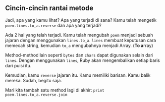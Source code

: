 ## Cincin-cincin rantai metode

Jadi, apa yang kamu lihat? Apa yang terjadi di sana? Kamu telah mengetik `poem.lines.to_a.reverse` dan apa yang terjadi?

Ada 2 hal yang telah terjadi. Kamu telah mengubah `poem` menjadi sebuah jajaran dengan menggunakan `lines.to_a`. `lines` membuat keputusan cara memecah string, kemudian `to_a` mengubahnya menjadi Array. (**To a**rray)

Method-method lain seperti `bytes` dan `chars` dapat digunakan selain dari `lines`. Dengan menggunakan `lines`, Ruby akan mengembalikan setiap baris dari puisi itu.

Kemudian, kamu `reverse` jajaran itu. Kamu memiliki barisan. Kamu balik mereka. Sudah, begitu saja.

Mari kita tambah satu method lagi di akhir:
`print poem.lines.to_a.reverse.join`
